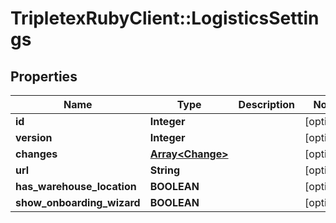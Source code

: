 # TripletexRubyClient::LogisticsSettings

## Properties
Name | Type | Description | Notes
------------ | ------------- | ------------- | -------------
**id** | **Integer** |  | [optional] 
**version** | **Integer** |  | [optional] 
**changes** | [**Array&lt;Change&gt;**](Change.md) |  | [optional] 
**url** | **String** |  | [optional] 
**has_warehouse_location** | **BOOLEAN** |  | [optional] 
**show_onboarding_wizard** | **BOOLEAN** |  | [optional] 


